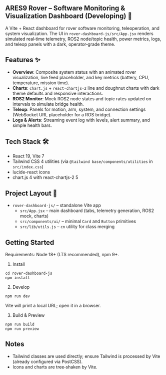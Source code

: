## ARES9 Rover – Software Monitoring & Visualization Dashboard (Developing) 🚀

A Vite + React dashboard for rover software monitoring, teleoperation, and system visualization. The UI in `rover-dashboard-js/src/App.jsx` renders simulated real‑time telemetry, ROS2 node/topic health, power metrics, logs, and teleop panels with a dark, operator‑grade theme.

## Features ✨
- **Overview**: Composite system status with an animated rover visualization, live feed placeholder, and key metrics (battery, CPU, temperature, mission time).
- **Charts**: `chart.js` + `react-chartjs-2` line and doughnut charts with dark theme defaults and responsive interactions.
- **ROS2 Monitor**: Mock ROS2 node states and topic rates updated on intervals to simulate bridge health.
- **Teleop**: Panels for motion, arm, system, and connection settings (WebSocket URL placeholder for a ROS bridge).
- **Logs & Alerts**: Streaming event log with levels, alert summary, and simple health bars.

## Tech Stack 🛠️
- React 19, Vite 7
- Tailwind CSS 4 utilities (via `@tailwind base/components/utilities` in `src/index.css`)
- lucide-react icons
- chart.js 4 with react-chartjs-2 5

## Project Layout 📁
- `rover-dashboard-js/` – standalone Vite app
  - `src/App.jsx` – main dashboard (tabs, telemetry generation, ROS2 mock, charts)
  - `src/components/ui/` – minimal `Card` and `Button` primitives
  - `src/lib/utils.js` – `cn` utility for class merging

## Getting Started 
Requirements: Node 18+ (LTS recommended), npm 9+.

1) Install
```
cd rover-dashboard-js
npm install
```

2) Develop
```
npm run dev
```
Vite will print a local URL; open it in a browser.

3) Build & Preview
```
npm run build
npm run preview
```

<!--## Configuration & Integration
 - The dashboard currently uses simulated telemetry via timers in `App.jsx` (`generateComplexHistory`, log ticker, ROS status updates).
- To integrate with a ROS/ROS2 bridge (e.g., rosbridge / custom WS):
  - Replace the mock intervals with real subscriptions in the relevant tabs.
  - Use the "ROS2 Bridge Settings" panel’s URL input as your connection source of truth.
  - Map incoming topics to datasets used by charts (`systemPerformanceData`, `powerSystemData`). -->

<!-- ## Scripts (in `rover-dashboard-js/package.json`)
- `dev`: start Vite dev server
- `build`: production build
- `preview`: preview built assets
- `lint`: run ESLint -->

## Notes 
- Tailwind classes are used directly; ensure Tailwind is processed by Vite (already configured via PostCSS).
- Icons and charts are tree‑shaken by Vite.